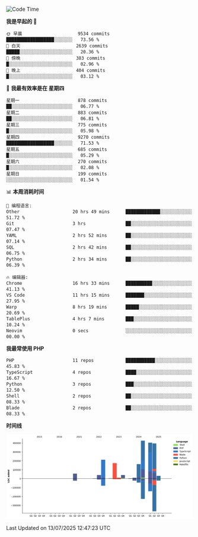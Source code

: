 <!--START_SECTION:waka-->
![Code Time](http://img.shields.io/badge/Code%20Time-3%2C818%20hrs%2023%20mins-blue)

**我是早起的 🐤** 

```text
🌞 早晨                     9534 commits        ██████████████████░░░░░░░   73.56 % 
🌆 白天                     2639 commits        █████░░░░░░░░░░░░░░░░░░░░   20.36 % 
🌃 傍晚                     383 commits         █░░░░░░░░░░░░░░░░░░░░░░░░   02.96 % 
🌙 晚上                     404 commits         █░░░░░░░░░░░░░░░░░░░░░░░░   03.12 % 
```
📅 **我最有效率是在 星期四** 

```text
星期一                      878 commits         ██░░░░░░░░░░░░░░░░░░░░░░░   06.77 % 
星期二                      883 commits         ██░░░░░░░░░░░░░░░░░░░░░░░   06.81 % 
星期三                      775 commits         █░░░░░░░░░░░░░░░░░░░░░░░░   05.98 % 
星期四                      9270 commits        ██████████████████░░░░░░░   71.53 % 
星期五                      685 commits         █░░░░░░░░░░░░░░░░░░░░░░░░   05.29 % 
星期六                      270 commits         █░░░░░░░░░░░░░░░░░░░░░░░░   02.08 % 
星期日                      199 commits         ░░░░░░░░░░░░░░░░░░░░░░░░░   01.54 % 
```


📊 **本周消耗时间** 

```text
💬 编程语言: 
Other                    20 hrs 49 mins      █████████████░░░░░░░░░░░░   51.72 % 
Git                      3 hrs               ██░░░░░░░░░░░░░░░░░░░░░░░   07.47 % 
YAML                     2 hrs 52 mins       ██░░░░░░░░░░░░░░░░░░░░░░░   07.14 % 
SQL                      2 hrs 42 mins       ██░░░░░░░░░░░░░░░░░░░░░░░   06.75 % 
Python                   2 hrs 34 mins       ██░░░░░░░░░░░░░░░░░░░░░░░   06.39 % 

🔥 编辑器: 
Chrome                   16 hrs 33 mins      ██████████░░░░░░░░░░░░░░░   41.13 % 
VS Code                  11 hrs 15 mins      ███████░░░░░░░░░░░░░░░░░░   27.95 % 
Warp                     8 hrs 19 mins       █████░░░░░░░░░░░░░░░░░░░░   20.69 % 
TablePlus                4 hrs 7 mins        ███░░░░░░░░░░░░░░░░░░░░░░   10.24 % 
Neovim                   0 secs              ░░░░░░░░░░░░░░░░░░░░░░░░░   00.00 % 
```

**我最常使用 PHP** 

```text
PHP                      11 repos            ███████████░░░░░░░░░░░░░░   45.83 % 
TypeScript               4 repos             ████░░░░░░░░░░░░░░░░░░░░░   16.67 % 
Python                   3 repos             ███░░░░░░░░░░░░░░░░░░░░░░   12.50 % 
Shell                    2 repos             ██░░░░░░░░░░░░░░░░░░░░░░░   08.33 % 
Blade                    2 repos             ██░░░░░░░░░░░░░░░░░░░░░░░   08.33 % 
```



**时间线**

![Lines of Code chart](https://raw.githubusercontent.com/abrahamgreyson/abrahamgreyson/main/assets/bar_graph.png)


 Last Updated on 13/07/2025 12:47:23 UTC
<!--END_SECTION:waka-->
